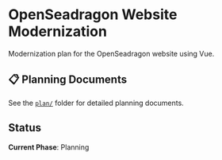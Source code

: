 # OpenSeadragon Website Modernization

Modernization plan for the OpenSeadragon website using Vue.

## 📋 Planning Documents

See the [`plan/`](./plan/) folder for detailed planning documents.

## Status

**Current Phase**: Planning
